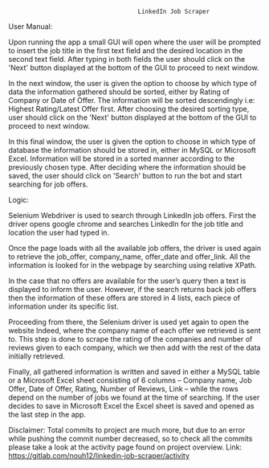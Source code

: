                                         LinkedIn Job Scraper
User Manual:

Upon running the app a small GUI will open where the user will be prompted to insert the job title in the first text field and the desired location in the second text field. After typing in both fields the user should click on the 'Next' button displayed at the bottom of the GUI to proceed to next window.

In the next window, the user is given the option to choose by which type of data the information gathered should be sorted, either by Rating of Company or Date of Offer. The information will be sorted descendingly i.e: Highest Rating/Latest Offer first. After choosing the desired sorting type, user should click on the 'Next' button displayed at the bottom of the GUI to proceed to next window.

In this final window, the user is given the option to choose in which type of database the information should be stored in, either in MySQL or Microsoft Excel. Information will be stored in a sorted manner according to the previously chosen type. After deciding where the information should be saved, the user should click on 'Search' button to run the bot and start searching for job offers.

Logic:

Selenium Webdriver is used to search through LinkedIn job offers. First the driver opens google chrome and searches LinkedIn for the job title and location the user had typed in.

Once the page loads with all the available job offers, the driver is used again to retrieve the job_offer, company_name, offer_date and offer_link. All the information is looked for in the webpage by searching using relative XPath.

In the case that no offers are available for the user’s query then a text is displayed to inform the user. However, if the search returns back job offers then the information of these offers are stored in 4 lists, each piece of information under its specific list.

Proceeding from there, the Selenium driver is used yet again to open the website Indeed, where the company name of each offer we retrieved is sent to. This step is done to scrape the rating of the companies and number of reviews given to each company, which we then add with the rest of the data initially retrieved.

Finally, all gathered information is written and saved in either a MySQL table or a Microsoft Excel sheet consisting of 6 columns – Company name, Job Offer, Date of Offer, Rating, Number of Reviews, Link – while the rows depend on the number of jobs we found at the time of searching. If the user decides to save in Microsoft Excel the Excel sheet is saved and opened as the last step in the app.

Disclaimer: Total commits to project are much more, but due to an error while pushing the commit number decreased, so to check all the commits please take a look at the activity page found on project overview. Link: https://gitlab.com/nouh12/linkedin-job-scraper/activity
